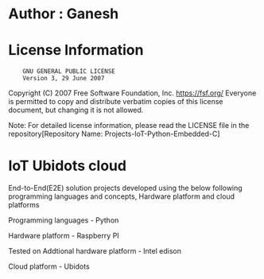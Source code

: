 # Author : Ganesh

# License Information
        GNU GENERAL PUBLIC LICENSE
        Version 3, 29 June 2007
Copyright (C) 2007 Free Software Foundation, Inc. 
https://fsf.org/ Everyone is permitted to copy and 
distribute verbatim copies of this license document, 
but changing it is not allowed.

Note: For detailed license information, 
please read the LICENSE file in the repository[Repository Name: Projects-IoT-Python-Embedded-C]


# IoT Ubidots cloud

End-to-End(E2E) solution projects developed using the below following programming languages and concepts, Hardware platform and cloud platforms

Programming languages
	- Python

Hardware platform 
 	- Raspberry PI

Tested on Addtional hardware platform
	- Intel edison

Cloud platform
	- Ubidots
